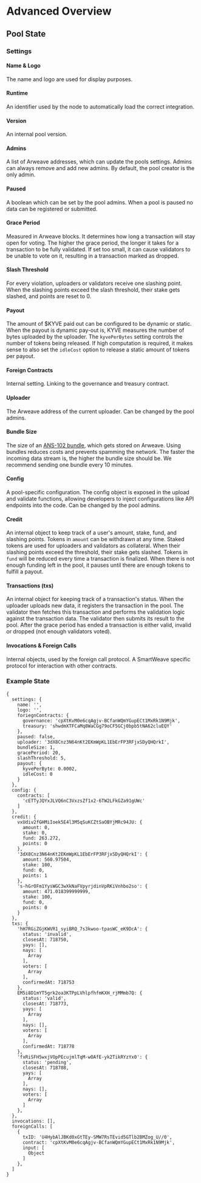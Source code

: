 # Advanced Overview

## Pool State

### Settings

#### Name & Logo

The name and logo are used for display purposes.

#### Runtime

An identifier used by the node to automatically load the correct integration.

#### Version

An internal pool version.

#### Admins

A list of Arweave addresses, which can update the pools settings. Admins can always remove and add new admins. By default, the pool creator is the only admin.

#### Paused

A boolean which can be set by the pool admins. When a pool is paused no data can be registered or submitted.

#### Grace Period

Measured in Arweave blocks. It determines how long a transaction will stay open for voting. The higher the grace period, the longer it takes for a transaction to be fully validated. If set too small, it can cause validators to be unable to vote on it, resulting in a transaction marked as dropped.

#### Slash Threshold

For every violation, uploaders or validators receive one slashing point. When the slashing points exceed the slash threshold, their stake gets slashed, and points are reset to 0.

#### Payout

The amount of $KYVE paid out can be configured to be dynamic or static. When the payout is dynamic pay-out is, KYVE measures the number of bytes uploaded by the uploader. The `kyvePerBytes` setting controls the number of tokens being released. If high computation is required, it makes sense to also set the `idleCost` option to release a static amount of tokens per payout.

#### Foreign Contracts

Internal setting. Linking to the governance and treasury contract.

#### Uploader

The Arweave address of the current uploader. Can be changed by the pool admins.

#### Bundle Size

The size of an [ANS-102 bundle](https://github.com/ArweaveTeam/arweave-standards/blob/master/ans/ANS-102.md), which gets stored on Arweave. Using bundles reduces costs and prevents spamming the network. The faster the incoming data stream is, the higher the bundle size should be. We recommend sending one bundle every 10 minutes. 

#### Config

A pool-specific configuration. The config object is exposed in the upload and validate functions, allowing developers to inject configurations like API endpoints into the code. Can be changed by the pool admins.

#### Credit

An internal object to keep track of a user's amount, stake, fund, and slashing points. Tokens in `amount` can be withdrawn at any time. Staked tokens are used for uploaders and validators as collateral. When their slashing points exceed the threshold, their stake gets slashed. Tokens in `fund` will be reduced every time a transaction is finalized. When there is not enough funding left in the pool, it pauses until there are enough tokens to fulfill a payout. 

#### Transactions \(txs\)

An internal object for keeping track of a transaction's status. When the uploader uploads new data, it registers the transaction in the pool. The validator then fetches this transaction and performs the validation logic against the transaction data. The validator then submits its result to the pool. After the grace period has ended a transaction is either valid, invalid or dropped \(not enough validators voted\). 

#### Invocations & Foreign Calls

Internal objects, used by the foreign call protocol. A SmartWeave specific protocol for interaction with other contracts.

### Example State

```text
{
  settings: {
    name: '',
    logo: '',
    foriegnContracts: {
      governance: 'cpXtKvM0e6cqAgjv-BCfanWQmYGupECt1MxRk1N9Mjk',
      treasury: 'shwdmXTFCaMq8WaCGg79oCF5GCj0bpb5tNA62cluEQY'
    },
    paused: false,
    uploader: '3dX8Cnz3N64nKt2EKmWpKL1EbErFP3RFjxSDyQHQrkI',
    bundleSize: 1,
    gracePeriod: 20,
    slashThreshold: 5,
    payout: {
      kyvePerByte: 0.0002,
      idleCost: 0
    }
  },
  config: {
    contracts: [
      'cETTyJQYxJLVQ6nC3VxzsZf1x2-6TW2LFkGZa91gUWc'
    ]
  },
  credit: {
    vxUdiv2fGHMiIoek5E4l3M5qSuKCZtSaOBYjMRc94JU: {
      amount: 0,
      stake: 0,
      fund: 263.272,
      points: 0
    },
    '3dX8Cnz3N64nKt2EKmWpKL1EbErFP3RFjxSDyQHQrkI': {
      amount: 560.97504,
      stake: 100,
      fund: 0,
      points: 1
    },
    's-hGrOFm1YysWGC3wXkNaFVpyrjdinVpRKiVnhbo2so': {
      amount: 471.018399999999,
      stake: 100,
      fund: 0,
      points: 0
    }
  },
  txs: {
    'hH7RGiZGjKWVR1_syiBRQ_7s3kwoo-tpasWC_eK9DcA': {
      status: 'invalid',
      closesAt: 718750,
      yays: [],
      nays: [
        Array
      ],
      voters: [
        Array
      ],
      confirmedAt: 718753
    },
    EM5i8D1mYT5grk2oa3KTPpLVhlpfhfmKXH_rjMMmb7Q: {
      status: 'valid',
      closesAt: 718773,
      yays: [
        Array
      ],
      nays: [],
      voters: [
        Array
      ],
      confirmedAt: 718778
    },
    'fxRiSFH5wxjVOpPEcujmlTqM-wOAfE-yk2TikRYzYx0': {
      status: 'pending',
      closesAt: 718788,
      yays: [
        Array
      ],
      nays: [],
      voters: [
        Array
      ]
    },
  },
  invocations: [],
  foreignCalls: [
    {
      txID: 'U4HybAlJBKd0xGtTEy-SMW7RsTEvid5GTlb2BMZog_U//0',
      contract: 'cpXtKvM0e6cqAgjv-BCfanWQmYGupECt1MxRk1N9Mjk',
      input: [
        Object
      ]
    },
  ]
}
```

